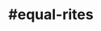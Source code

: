---
title: "#equal-rites"
hashtag: "equal-rites"
tags:
  - Book
  - Discworld
  - Terry Pratchett
---